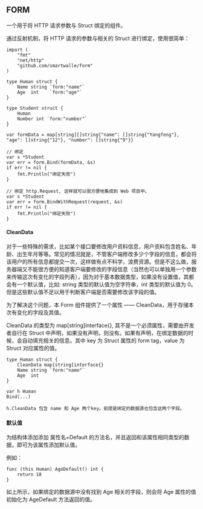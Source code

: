 ## FORM
一个用于将 HTTP 请求参数与 Struct 绑定的组件。

通过反射机制，将 HTTP 请求的参数与相关的 Struct 进行绑定，使用很简单：

```
import (
	"fmt"
	"net/http"
	"github.com/smartwalle/form"
)

type Human struct {
	Name string `form:"name"`
	Age  int    `form:"age"`
}

type Student struct {
	Human
	Number int `form:"number"`
}

var formData = map[string][]string{"name": []string{"Yangfeng"}, "age": []string{"12"}, "number": []string{"9"}}

// 绑定
var s *Student
var err = form.Bind(formData, &s)
if err != nil {
	fmt.Println("绑定失败")
}

// 绑定 http.Request, 这样就可以很方便地集成到 Web 项目中。
var s *Student
var err = form.BindWithRequest(request, &s)
if err != nil {
	fmt.Println("绑定失败")
}
```

#### CleanData
对于一些特殊的需求，比如某个接口要修改用户资料信息，用户资料包含姓名、年龄、出生年月等等。常见的情况就是，不管客户端修改多少个字段的信息，都会将该用户的所有信息都提交一次，这样做有点不科学，浪费资源。但是不这么做，服务器端又不能很方便的知道客户端要修改的字段信息（当然也可以单独用一个参数来传输这次有变化的字段列表），因为对于基本数据类型，如果没有设置值，其都会有一个默认值，比如: string 类型的默认值为空字符串，int 类型的默认值为 0。但是这些默认值不足以用于判断客户端是否需要修改该字段的值。

为了解决这个问题，本 Form 组件提供了一个属性 —— CleanData，用于存储本次有变化的字段及其值。

CleanData 的类型为 map[string]interface{}, 其不是一个必须属性，需要由开发者自行在 Struct 中声明，如果没有声明，则没有。如果有声明，在绑定数据的时候，会自动填充相关的信息。其中 key 为 Struct 属性的 form tag，value 为 Struct 对应属性的值。

```
type Human struct {
	CleanData map[string]interface{}
	Name string `form:"name"`
	Age  int
}

var h Human
Bind(...)

h.CleanData 包含 name 和 Age 两个key。前提是绑定的数据源也包含这两个字段。

```

#### 默认值
为结构体添加添加 属性名+Default 的方法名，并且返回和该属性相同类型的数据，即可为该属性添加默认值。

例如：

```
func (this Human) AgeDefault() int {
	return 18
}
```

如上所示，如果绑定的数据源中没有找到 Age 相关的字段，则会将 Age 属性的值初始化为 AgeDefault 方法返回的值。
